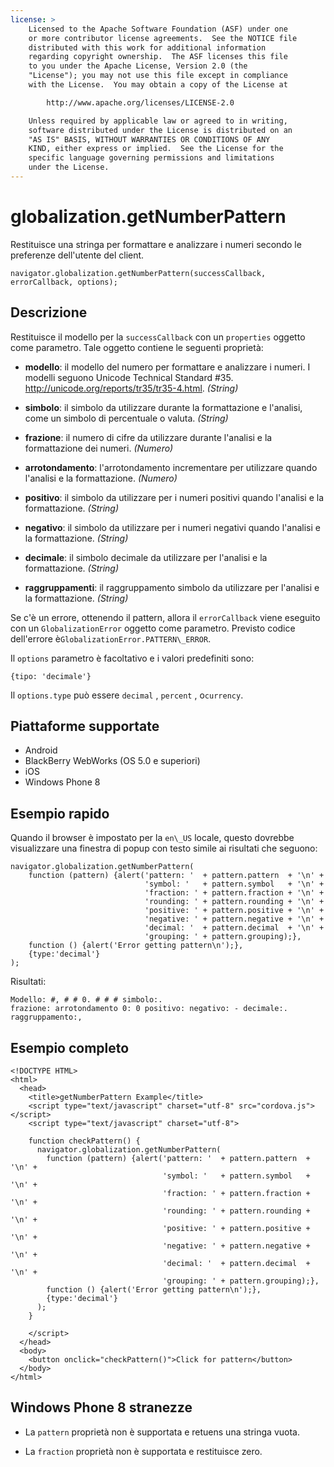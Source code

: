 ```yaml
---
license: >
    Licensed to the Apache Software Foundation (ASF) under one
    or more contributor license agreements.  See the NOTICE file
    distributed with this work for additional information
    regarding copyright ownership.  The ASF licenses this file
    to you under the Apache License, Version 2.0 (the
    "License"); you may not use this file except in compliance
    with the License.  You may obtain a copy of the License at

        http://www.apache.org/licenses/LICENSE-2.0

    Unless required by applicable law or agreed to in writing,
    software distributed under the License is distributed on an
    "AS IS" BASIS, WITHOUT WARRANTIES OR CONDITIONS OF ANY
    KIND, either express or implied.  See the License for the
    specific language governing permissions and limitations
    under the License.
---
```


# globalization.getNumberPattern

Restituisce una stringa per formattare e analizzare i numeri secondo le preferenze dell'utente del client.

    navigator.globalization.getNumberPattern(successCallback, errorCallback, options);
    

## Descrizione

Restituisce il modello per la `successCallback` con un `properties` oggetto come parametro. Tale oggetto contiene le seguenti proprietà:

*   **modello**: il modello del numero per formattare e analizzare i numeri. I modelli seguono Unicode Technical Standard #35. <http://unicode.org/reports/tr35/tr35-4.html>. *(String)*

*   **simbolo**: il simbolo da utilizzare durante la formattazione e l'analisi, come un simbolo di percentuale o valuta. *(String)*

*   **frazione**: il numero di cifre da utilizzare durante l'analisi e la formattazione dei numeri. *(Numero)*

*   **arrotondamento**: l'arrotondamento incrementare per utilizzare quando l'analisi e la formattazione. *(Numero)*

*   **positivo**: il simbolo da utilizzare per i numeri positivi quando l'analisi e la formattazione. *(String)*

*   **negativo**: il simbolo da utilizzare per i numeri negativi quando l'analisi e la formattazione. *(String)*

*   **decimale**: il simbolo decimale da utilizzare per l'analisi e la formattazione. *(String)*

*   **raggruppamenti**: il raggruppamento simbolo da utilizzare per l'analisi e la formattazione. *(String)*

Se c'è un errore, ottenendo il pattern, allora il `errorCallback` viene eseguito con un `GlobalizationError` oggetto come parametro. Previsto codice dell'errore è`GlobalizationError.PATTERN\_ERROR`.

Il `options` parametro è facoltativo e i valori predefiniti sono:

    {tipo: 'decimale'}
    

Il `options.type` può essere `decimal` , `percent` , o`currency`.

## Piattaforme supportate

*   Android
*   BlackBerry WebWorks (OS 5.0 e superiori)
*   iOS
*   Windows Phone 8

## Esempio rapido

Quando il browser è impostato per la `en\_US` locale, questo dovrebbe visualizzare una finestra di popup con testo simile ai risultati che seguono:

    navigator.globalization.getNumberPattern(
        function (pattern) {alert('pattern: '  + pattern.pattern  + '\n' +
                                  'symbol: '   + pattern.symbol   + '\n' +
                                  'fraction: ' + pattern.fraction + '\n' +
                                  'rounding: ' + pattern.rounding + '\n' +
                                  'positive: ' + pattern.positive + '\n' +
                                  'negative: ' + pattern.negative + '\n' +
                                  'decimal: '  + pattern.decimal  + '\n' +
                                  'grouping: ' + pattern.grouping);},
        function () {alert('Error getting pattern\n');},
        {type:'decimal'}
    );
    

Risultati:

    Modello: #, # # 0. # # # simbolo:.
    frazione: arrotondamento 0: 0 positivo: negativo: - decimale:.
    raggruppamento:,
    

## Esempio completo

    <!DOCTYPE HTML>
    <html>
      <head>
        <title>getNumberPattern Example</title>
        <script type="text/javascript" charset="utf-8" src="cordova.js"></script>
        <script type="text/javascript" charset="utf-8">
    
        function checkPattern() {
          navigator.globalization.getNumberPattern(
            function (pattern) {alert('pattern: '  + pattern.pattern  + '\n' +
                                      'symbol: '   + pattern.symbol   + '\n' +
                                      'fraction: ' + pattern.fraction + '\n' +
                                      'rounding: ' + pattern.rounding + '\n' +
                                      'positive: ' + pattern.positive + '\n' +
                                      'negative: ' + pattern.negative + '\n' +
                                      'decimal: '  + pattern.decimal  + '\n' +
                                      'grouping: ' + pattern.grouping);},
            function () {alert('Error getting pattern\n');},
            {type:'decimal'}
          );
        }
    
        </script>
      </head>
      <body>
        <button onclick="checkPattern()">Click for pattern</button>
      </body>
    </html>
    

## Windows Phone 8 stranezze

*   La `pattern` proprietà non è supportata e retuens una stringa vuota.

*   La `fraction` proprietà non è supportata e restituisce zero.